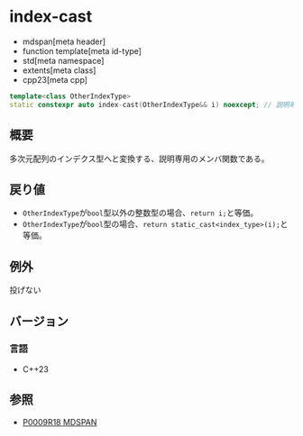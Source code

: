 # index-cast
* mdspan[meta header]
* function template[meta id-type]
* std[meta namespace]
* extents[meta class]
* cpp23[meta cpp]

```cpp
template<class OtherIndexType>
static constexpr auto index-cast(OtherIndexType&& i) noexcept; // 説明専用
```

## 概要
多次元配列のインデクス型へと変換する、説明専用のメンバ関数である。


## 戻り値
- `OtherIndexType`が`bool`型以外の整数型の場合、`return i;`と等価。
- `OtherIndexType`が`bool`型の場合、`return static_cast<index_type>(i);`と等価。


## 例外
投げない


## バージョン
### 言語
- C++23


## 参照
- [P0009R18 MDSPAN](https://www.open-std.org/jtc1/sc22/wg21/docs/papers/2022/p0009r18.html)
